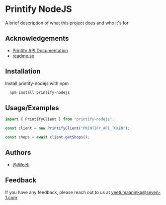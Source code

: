 # Printify NodeJS

A brief description of what this project does and who it's for

## Acknowledgements

-   [Printify API Documentation](https://developers.printify.com/#overview)
-   [readme.so](https://readme.so)

## Installation

Install printify-nodejs with npm

```bash
  npm install printify-nodejs
```

## Usage/Examples

```javascript
import { PrintifyClient } from "printify-nodejs";

const client = new PrintifyClient("PRINTIFY_API_TOKEN");

const shops = await client.getShops();
```

## Authors

-   [@iWeeti](https://www.github.com/iWeeti)

## Feedback

If you have any feedback, please reach out to us at veeti.maaninka@seven-1.com
